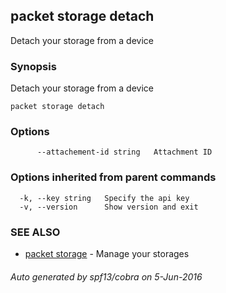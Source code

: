 ## packet storage detach

Detach your storage from a device

### Synopsis


Detach your storage from a device

```
packet storage detach
```

### Options

```
      --attachement-id string   Attachment ID
```

### Options inherited from parent commands

```
  -k, --key string   Specify the api key
  -v, --version      Show version and exit
```

### SEE ALSO
* [packet storage](packet_storage.md)	 - Manage your storages

###### Auto generated by spf13/cobra on 5-Jun-2016
